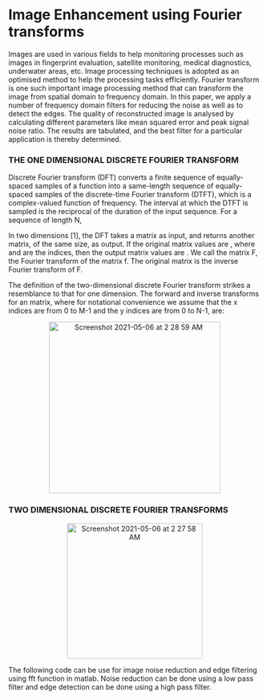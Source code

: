 # Image Enhancement using Fourier transforms

Images are used in various fields to help monitoring processes such as images in fingerprint evaluation, satellite monitoring, medical diagnostics, underwater areas, etc. Image processing techniques is adopted as an optimised method to help the processing tasks efficiently. Fourier transform is one such important image processing method that can transform the image from spatial domain to frequency domain. In this paper, we apply a number of frequency domain filters for reducing the noise as well as to detect the edges. The quality of reconstructed image is analysed by calculating different parameters like mean squared error and peak signal noise ratio. The results are tabulated, and the best filter for a particular application is thereby determined.


###  THE ONE DIMENSIONAL DISCRETE FOURIER TRANSFORM
Discrete Fourier transform (DFT) converts a finite sequence of equally-spaced samples of a function into a same-length sequence of equally-spaced samples of the discrete-time Fourier transform (DTFT), which is a complex-valued function of frequency. The interval at which the DTFT is sampled is the reciprocal of the duration of the input sequence.
For a sequence of length N,

In two dimensions [1], the DFT takes a matrix as input, and returns another matrix, of the same size, as output. If the original matrix values are , where and are the indices, then the output matrix values are . We call the matrix F, the Fourier transform of the matrix f. The original matrix is the inverse Fourier transform of F.

The definition of the two-dimensional discrete Fourier transform strikes a resemblance to that for one dimension.
The forward and inverse transforms for an matrix, where for notational convenience we assume that the x indices are from 0 to M-1 and the y indices are from 0 to N-1, are:
<p align="center">
<img width="342" alt="Screenshot 2021-05-06 at 2 28 59 AM" src="https://user-images.githubusercontent.com/52974732/117208497-d1f3eb00-ae12-11eb-9b74-5c3ab18b2a93.png">


###  TWO DIMENSIONAL DISCRETE FOURIER TRANSFORMS

<p align="center">
<img width="270" alt="Screenshot 2021-05-06 at 2 27 58 AM" src="https://user-images.githubusercontent.com/52974732/117208372-ae30a500-ae12-11eb-96de-b159fcebb333.png">
 </p>



The following code can be use for image noise reduction and edge filtering using fft function in matlab.
Noise reduction can be done using a low pass filter and edge detection can be done using a high pass filter.
